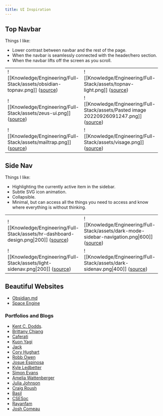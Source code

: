 ```yaml
---
title: UI Inspiration
---
```


## Top Navbar
Things I like:
- Lower contrast between navbar and the rest of the page.
- When the navbar is seamlessly connected with the header/hero section.
- When the navbar lifts off the screen as you scroll.

|                                                                                                                                                   |                                                                                                                                                              |
| ------------------------------------------------------------------------------------------------------------------------------------------------- | ------------------------------------------------------------------------------------------------------------------------------------------------------------ |
| ![[Knowledge/Engineering/Full-Stack/assets/obsidian-topnav.png]] ([source](https://obsidian.md/))                                                 | ![[Knowledge/Engineering/Full-Stack/assets/topnav-light.png]] ([source](https://dribbble.com/shots/17722418-Top-Navigation-SaasBox))                         |
| ![[Knowledge/Engineering/Full-Stack/assets/zeus-ui.png]] ([source](https://dribbble.com/shots/18363665-Navigation-bar-with-menu-Zeus-Web-UI-Kit)) | ![[Knowledge/Engineering/Full-Stack/assets/Pasted image 20220926091247.png]] ([source](https://dribbble.com/shots/14478136-Plants-boutique-website-concept)) |
| ![[Knowledge/Engineering/Full-Stack/assets/mailtrap.png]] ([source](https://dribbble.com/shots/6251320-Mailtrap-Landing-Top-Sections-Design-1st-version))                                                                                                                                                  |    ![[Knowledge/Engineering/Full-Stack/assets/visage.png]] ([source](https://speckyboy.com/wp-content/uploads/2014/04/fixed_navigation_menu_04.jpg))                                                                                                                                                          |

## Side Nav
Things I like:
- Highlighting the currently active item in the sidebar.
- Subtle SVG icon animation.
- Collapsible.
- Minimal, but can access all the things you need to access and know where everything is without thinking.

|     |      |
| --- | --- |
|![[Knowledge/Engineering/Full-Stack/assets/hr-dashboard-design.png\|200]] ([source](https://dribbble.com/shots/17350060-HR-Dashboard-design))     | ![[Knowledge/Engineering/Full-Stack/assets/dark-mode-sidebar-navigation.png\|600]] ([source](https://dribbble.com/shots/18369866-Dark-mode-sidebar-navigation-Untitled-UI))    |
| ![[Knowledge/Engineering/Full-Stack/assets/light-sidenav.png\|200]] ([source](https://dribbble.com/shots/16252715-Sidebar-navigation/attachments/8118635?mode=media))     | ![[Knowledge/Engineering/Full-Stack/assets/dark-sidenav.png\|400]] ([source](https://dribbble.com/shots/15827363-Sidebar-Navigation-Dark))    |

## Beautiful Websites
- [Obsidian.md](https://obsidian.md/)
- [Space Engine](https://spaceengine.org/)

### Portfolios and Blogs
-  [Kent C. Dodds](https://kentcdodds.com/about#about-me).
-  [Brittany Chiang](https://brittanychiang.com/)
- [Caferati](https://caferati.me)
-   [Kuon Yagi](https://kuon.space/)
- [Jack](https://jacekjeznach.com/)
- [Cory Hughart](https://coryhughart.com/)
- [Robb Owen](https://robbowen.digital/)
- [Josue Espinosa](https://ejosue.com/)
- [Kyle Ledbetter](https://kyleledbetter.com/)
- [Simon Evans](https://sii.im/#!/)
- [Amelia Wattenberger](https://wattenberger.com/)
- [Julia Johnson](https://www.juliacodes.com/)
- [Craig Roush](https://craig-roush-portfolio-template.webflow.io/)
- [Basil](https://gbasil.dev/)
- [CSESoc](https://media.csesoc.org.au/tag/articles/)
- [Rayanfam](https://rayanfam.com/topics/hypervisor-from-scratch-part-1/)
- [Josh Comeau](https://www.joshwcomeau.com/blog/how-i-built-my-blog/)

